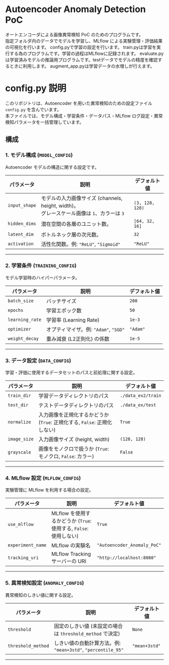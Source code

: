 # Autoencoder Anomaly Detection PoC

オートエンコーダによる画像異常検知 PoC のためのプログラムです。  
指定フォルダ内のデータでモデルを学習し、MLflow による実験管理・評価結果の可視化を行います。
config.pyで学習の設定を行います。
train.pyは学習を実行する為のプログラムです。学習の過程はMLflowに記録されます。
evaluate.pyは学習済みモデルの推論用プログラムです。testデータでモデルの精度を確認するときに利用します。
augment_app.pyは学習データの水増しが行えます。

# config.py 説明

このリポジトリは、Autoencoder を用いた異常検知のための設定ファイル `config.py` を含んでいます。  
本ファイルでは、モデル構成・学習条件・データパス・MLflow ログ設定・異常検知パラメータを一括管理しています。

## 構成

### 1. モデル構成 (`MODEL_CONFIG`)

Autoencoder モデルの構造に関する設定です。

| パラメータ        | 説明                                                                                 | デフォルト値         |
|--------------------|--------------------------------------------------------------------------------------|-----------------------|
| `input_shape`      | モデルの入力画像サイズ (channels, height, width)。<br>グレースケール画像は `1`、カラーは `3` | `(3, 128, 128)`      |
| `hidden_dims`      | 潜在空間の各層のユニット数。                                                         | `[64, 32, 16]`       |
| `latent_dim`       | ボトルネック層の次元数。                                                             | `32`                 |
| `activation`       | 活性化関数。例: `"ReLU"`, `"Sigmoid"`                                                | `"ReLU"`             |

---

### 2. 学習条件 (`TRAINING_CONFIG`)

モデル学習時のハイパーパラメータ。

| パラメータ        | 説明                                                   | デフォルト値   |
|--------------------|--------------------------------------------------------|----------------|
| `batch_size`       | バッチサイズ                                           | `200`          |
| `epochs`           | 学習エポック数                                        | `50`           |
| `learning_rate`    | 学習率 (Learning Rate)                                | `1e-3`         |
| `optimizer`        | オプティマイザ。例: `"Adam"`, `"SGD"`                  | `"Adam"`       |
| `weight_decay`     | 重み減衰 (L2正則化) の係数                             | `1e-5`         |

---

### 3. データ設定 (`DATA_CONFIG`)

学習・評価に使用するデータセットのパスと前処理に関する設定。

| パラメータ        | 説明                                                                                  | デフォルト値             |
|--------------------|---------------------------------------------------------------------------------------|---------------------------|
| `train_dir`        | 学習データディレクトリのパス                                                         | `./data_ex2/train`       |
| `test_dir`         | テストデータディレクトリのパス                                                       | `./data_ex/test`         |
| `normalize`        | 入力画像を正規化するかどうか (`True`: 正規化する, `False`: 正規化しない)              | `True`                    |
| `image_size`       | 入力画像サイズ (height, width)                                                       | `(128, 128)`             |
| `grayscale`        | 画像をモノクロで扱うか (`True`: モノクロ, `False`: カラー)                             | `False`                   |

---

### 4. MLflow 設定 (`MLFLOW_CONFIG`)

実験管理に MLflow を利用する場合の設定。

| パラメータ          | 説明                                                                                  | デフォルト値                     |
|----------------------|---------------------------------------------------------------------------------------|-----------------------------------|
| `use_mlflow`         | MLflow を使用するかどうか (`True`: 使用する, `False`: 使用しない)                      | `True`                           |
| `experiment_name`    | MLflow の実験名                                                                       | `"Autoencoder_Anomaly_PoC"`      |
| `tracking_uri`       | MLflow Tracking サーバーの URI                                                        | `"http://localhost:8080"`        |

---

### 5. 異常検知設定 (`ANOMALY_CONFIG`)

異常検知のしきい値に関する設定。

| パラメータ           | 説明                                                                                  | デフォルト値        |
|-----------------------|---------------------------------------------------------------------------------------|----------------------|
| `threshold`           | 固定のしきい値 (未設定の場合は `threshold_method` で決定)                             | `None`               |
| `threshold_method`    | しきい値の自動計算方法。例: `"mean+3std"`, `"percentile_95"`                          | `"mean+3std"`        |

---